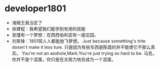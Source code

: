 # developer1801

- 海贼王我当定了
- 徐建程：我希望我们能学到有用的技能
- 吴瑾有一个梦想：在西西伯利亚有一座庄园。
- 刘笑锋：1801班人人都能放飞梦想。
Just because something's trite dosen't make it less ture.
只是因为有些东西是陈腐的并不能使它不那么真实。
You're not an asshole,Mark.You're just trying so hard to be.
马克，你并不是个混蛋，你只是在太努力地去成为一个混蛋。
